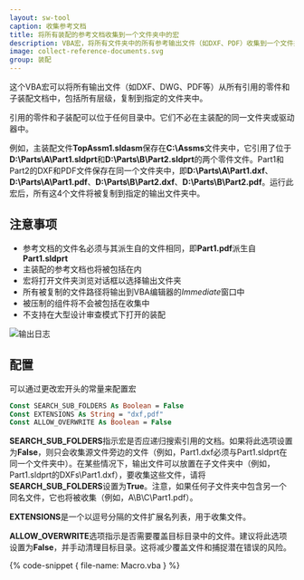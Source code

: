 ```yaml
---
layout: sw-tool
caption: 收集参考文档
title: 将所有装配的参考文档收集到一个文件夹中的宏
description: VBA宏，将所有文件夹中的所有参考输出文件（如DXF、PDF）收集到一个文件夹中
image: collect-reference-documents.svg
group: 装配
---
```

这个VBA宏可以将所有输出文件（如DXF、DWG、PDF等）从所有引用的零件和子装配文档中，包括所有层级，复制到指定的文件夹中。

引用的零件和子装配可以位于任何目录中。它们不必在主装配的同一文件夹或驱动器中。

例如，主装配文件**TopAssm1.sldasm**保存在**C:\Assms**文件夹中，它引用了位于**D:\Parts\A\Part1.sldprt**和**D:\Parts\B\Part2.sldprt**的两个零件文件。Part1和Part2的DXF和PDF文件保存在同一个文件夹中，即**D:\Parts\A\Part1.dxf**、**D:\Parts\A\Part1.pdf**、**D:\Parts\B\Part2.dxf**、**D:\Parts\B\Part2.pdf**。运行此宏后，所有这4个文件将被复制到指定的输出文件夹中。

## 注意事项

* 参考文档的文件名必须与其派生自的文件相同，即**Part1.pdf**派生自**Part1.sldprt**
* 主装配的参考文档也将被包括在内
* 宏将打开文件夹浏览对话框以选择输出文件夹
* 所有被复制的文件路径将输出到VBA编辑器的*Immediate*窗口中
* 被压制的组件将不会被包括在收集中
* 不支持在大型设计审查模式下打开的装配

![输出日志](log-output.png)

## 配置

可以通过更改宏开头的常量来配置宏

~~~ vb
Const SEARCH_SUB_FOLDERS As Boolean = False
Const EXTENSIONS As String = "dxf,pdf"
Const ALLOW_OVERWRITE As Boolean = False
~~~

**SEARCH_SUB_FOLDERS**指示宏是否应递归搜索引用的文档。如果将此选项设置为**False**，则只会收集源文件旁边的文件（例如，Part1.dxf必须与Part1.sldprt在同一个文件夹中）。在某些情况下，输出文件可以放置在子文件夹中（例如，Part1.sldprt的DXFs\Part1.dxf），要收集这些文件，请将**SEARCH_SUB_FOLDERS**设置为**True**。注意，如果任何子文件夹中包含另一个同名文件，它也将被收集（例如，A\B\C\Part1.pdf）。

**EXTENSIONS**是一个以逗号分隔的文件扩展名列表，用于收集文件。

**ALLOW_OVERWRITE**选项指示是否需要覆盖目标目录中的文件。建议将此选项设置为**False**，并手动清理目标目录。这将减少覆盖文件和捕捉潜在错误的风险。

{% code-snippet { file-name: Macro.vba } %}